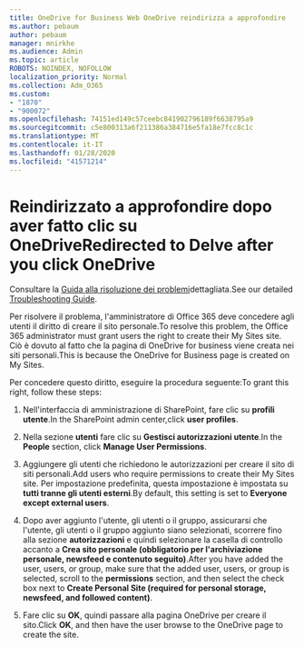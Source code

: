 ```yaml
---
title: OneDrive for Business Web OneDrive reindirizza a approfondire
ms.author: pebaum
author: pebaum
manager: mnirkhe
ms.audience: Admin
ms.topic: article
ROBOTS: NOINDEX, NOFOLLOW
localization_priority: Normal
ms.collection: Adm_O365
ms.custom:
- "1870"
- "900072"
ms.openlocfilehash: 74151ed149c57ceebc841902796189f6638795a9
ms.sourcegitcommit: c5e800313a6f211386a384716e5fa18e7fcc8c1c
ms.translationtype: MT
ms.contentlocale: it-IT
ms.lasthandoff: 01/28/2020
ms.locfileid: "41571214"
---
```

# <a name="redirected-to-delve-after-you-click-onedrive"></a><span data-ttu-id="71999-102">Reindirizzato a approfondire dopo aver fatto clic su OneDrive</span><span class="sxs-lookup"><span data-stu-id="71999-102">Redirected to Delve after you click OneDrive</span></span>

<span data-ttu-id="71999-103">Consultare la [Guida alla risoluzione dei problemi](https://docs.microsoft.com/sharepoint/support/sites/troubleshooting-guide-for-sites-stopped-at-provisioning)dettagliata.</span><span class="sxs-lookup"><span data-stu-id="71999-103">See our detailed [Troubleshooting Guide](https://docs.microsoft.com/sharepoint/support/sites/troubleshooting-guide-for-sites-stopped-at-provisioning).</span></span>

<span data-ttu-id="71999-104">Per risolvere il problema, l'amministratore di Office 365 deve concedere agli utenti il diritto di creare il sito personale.</span><span class="sxs-lookup"><span data-stu-id="71999-104">To resolve this problem, the Office 365 administrator must grant users the right to create their My Sites site.</span></span> <span data-ttu-id="71999-105">Ciò è dovuto al fatto che la pagina di OneDrive for business viene creata nei siti personali.</span><span class="sxs-lookup"><span data-stu-id="71999-105">This is because the OneDrive for Business page is created on My Sites.</span></span>

<span data-ttu-id="71999-106">Per concedere questo diritto, eseguire la procedura seguente:</span><span class="sxs-lookup"><span data-stu-id="71999-106">To grant this right, follow these steps:</span></span>

1. <span data-ttu-id="71999-107">Nell'interfaccia di amministrazione di SharePoint, fare clic su **profili utente**.</span><span class="sxs-lookup"><span data-stu-id="71999-107">In the SharePoint admin center,click **user profiles**.</span></span>

2. <span data-ttu-id="71999-108">Nella sezione **utenti** fare clic su **Gestisci autorizzazioni utente**.</span><span class="sxs-lookup"><span data-stu-id="71999-108">In the **People** section, click **Manage User Permissions**.</span></span>

3. <span data-ttu-id="71999-109">Aggiungere gli utenti che richiedono le autorizzazioni per creare il sito di siti personali.</span><span class="sxs-lookup"><span data-stu-id="71999-109">Add users who require permissions to create their My Sites site.</span></span> <span data-ttu-id="71999-110">Per impostazione predefinita, questa impostazione è impostata su **tutti tranne gli utenti esterni**.</span><span class="sxs-lookup"><span data-stu-id="71999-110">By default, this setting is set to **Everyone except external users**.</span></span>

4. <span data-ttu-id="71999-111">Dopo aver aggiunto l'utente, gli utenti o il gruppo, assicurarsi che l'utente, gli utenti o il gruppo aggiunto siano selezionati, scorrere fino alla sezione **autorizzazioni** e quindi selezionare la casella di controllo accanto a **Crea sito personale (obbligatorio per l'archiviazione personale, newsfeed e contenuto seguito)**.</span><span class="sxs-lookup"><span data-stu-id="71999-111">After you have added the user, users, or group, make sure that the added user, users, or group is selected, scroll to the **permissions** section, and then select the check box next to **Create Personal Site (required for personal storage, newsfeed, and followed content)**.</span></span>

5. <span data-ttu-id="71999-112">Fare clic su **OK**, quindi passare alla pagina OneDrive per creare il sito.</span><span class="sxs-lookup"><span data-stu-id="71999-112">Click **OK**, and then have the user browse to the OneDrive page to create the site.</span></span>
